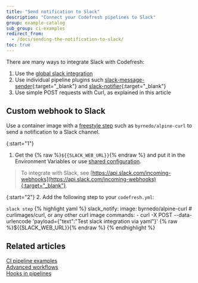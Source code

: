 ```yaml
---
title: "Send notification to Slack"
description: "Connect your Codefresh pipelines to Slack"
group: example-catalog
sub_group: ci-examples
redirect_from:
  - /docs/sending-the-notification-to-slack/
toc: true
---
```


There are many ways to integrate Slack with Codefresh:

1. Use the [global slack integration]({{site.baseurl}}/docs/integrations/notifications/slack-integration/)
1. Use individual pipeline plugins such [slack-message-sender](https://codefresh.io/steps/step/slack-message-sender){:target="\_blank"} and [slack-notifier](https://codefresh.io/steps/step/slack-notifier){:target="\_blank"}
1. Use simple POST requests with Curl, as explained in this article

## Custom webhook to Slack

Use a container image with a [freestyle step]({{site.baseurl}}/docs/pipelines/steps/freestyle/) such as `byrnedo/alpine-curl` to send a notification to a Slack channel.

{:start="1"}
1. Get the {% raw %}```${{SLACK_WEB_URL}}```{% endraw %} and put it in the Environment Variables or use [shared configuration]({{site.baseurl}}/docs/pipelines/configuration/shared-configuration/).

 > To integrate with Slack, see [https://api.slack.com/incoming-webhooks](https://api.slack.com/incoming-webhooks){:target="_blank"}.

{:start="2"}
2. Add the following step to your `codefresh.yml`:

  `slack step`
{% highlight yaml %}
slack_notify:
  image: byrnedo/alpine-curl # curlimages/curl, or any other curl image
  commands:
    - curl -X POST --data-urlencode 'payload={"text":"Test slack integration via yaml"}' {% raw %}${{SLACK_WEB_URL}}{% endraw %}
{% endhighlight %}


## Related articles
[CI pipeline examples]({{site.baseurl}}/docs/example-catalog/examples/#ci-examples)  
[Advanced workflows]({{site.baseurl}}/docs/pipelines/advanced-workflows/)  
[Hooks in pipelines]({{site.baseurl}}/docs/pipelines/hooks/)  

